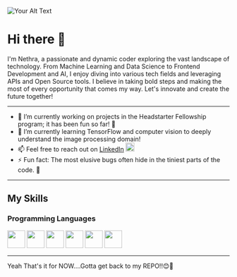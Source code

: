 ![Your Alt Text](profile.png)

# Hi there 👋

I'm Nethra, a passionate and dynamic coder exploring the vast landscape of technology. From Machine Learning and Data Science to Frontend Development and AI, I enjoy diving into various tech fields and leveraging APIs and Open Source tools. I believe in taking bold steps and making the most of every opportunity that comes my way. Let's innovate and create the future together!

---
- 🔭 I’m currently working on projects in the Headstarter Fellowship program; it has been fun so far! 🙂
- 🌱 I’m currently learning TensorFlow and computer vision to deeply understand the image processing domain!
- 📫 Feel free to reach out on [LinkedIn](https://www.linkedin.com/in/nethradevi-baskar-366b2525a/) <img src="https://img.icons8.com/color/48/000000/linkedin.png" width="20" height="20"/>
- ⚡ Fun fact: The most elusive bugs often hide in the tiniest parts of the code. 🐛
---

## My Skills

### Programming Languages
<p align="left">
  <img src="https://img.icons8.com/color/48/000000/java-coffee-cup-logo.png" width="40" height="40"/> 
  <img src="https://img.icons8.com/color/48/000000/python.png" width="40" height="40"/> 
  <img src="https://img.icons8.com/color/48/000000/html-5.png" width="40" height="40"/> 
  <img src="https://img.icons8.com/color/48/000000/css3.png" width="40" height="40"/> 
  <img src="https://img.icons8.com/color/48/000000/javascript.png" width="40" height="40"/> 
  <img src="https://img.icons8.com/color/48/000000/git.png" width="40" height="40"/>
</p>


---

Yeah That's it for NOW....Gotta get back to my REPO!!😊🚀
